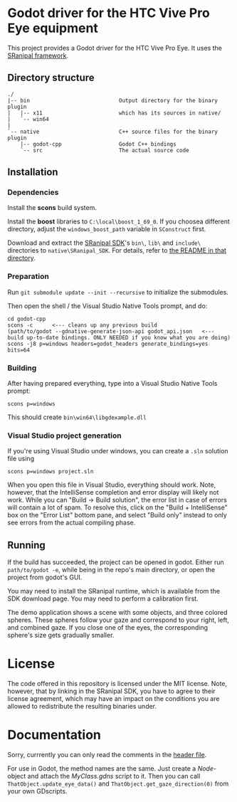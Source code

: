 # Godot driver for the HTC Vive Pro Eye equipment

This project provides a Godot driver for the HTC Vive Pro Eye. It uses the
[SRanipal framework](https://developer.vive.com/resources/knowledgebase/vive-sranipal-sdk/).


## Directory structure

```
./
|-- bin                            Output directory for the binary plugin
|   |-- x11                        which has its sources in native/
|   `-- win64
|
`-- native                         C++ source files for the binary plugin
    |-- godot-cpp                  Godot C++ bindings
    `-- src                        The actual source code
```

## Installation

### Dependencies

Install the **scons** build system.

Install the **boost** libraries to `C:\local\boost_1_69_0`. If you choosea
different directory, adjust the `windows_boost_path` variable in `SConstruct`
first.

Download and extract the
[SRanipal SDK](https://developer.vive.com/resources/knowledgebase/vive-sranipal-sdk/)'s
`bin\`, `lib\` and `include\` directories to `native\SRanipal_SDK`. For details, refer
to [the README in that directory](native/SRanipal_SDK/README.txt).

### Preparation

Run `git submodule update --init --recursive` to initialize the submodules.

Then open the shell / the Visual Studio Native Tools prompt, and do:

```
cd godot-cpp
scons -c      <--- cleans up any previous build
(path/to/godot --gdnative-generate-json-api godot_api.json   <--- build up-to-date bindings. ONLY NEEDED if you know what you are doing)
scons -j8 p=windows headers=godot_headers generate_bindings=yes bits=64
```

### Building

After having prepared everything, type into a Visual Studio Native Tools prompt:

```
scons p=windows
```

This should create `bin\win64\libgdexample.dll`

### Visual Studio project generation
If you're using Visual Studio under windows, you can create a `.sln` solution file using

```
scons p=windows project.sln
```

When you open this file in Visual Studio, everything should work. Note, however, that the
IntelliSense completion and error display will likely not work. While you can "Build -> Build
solution", the error list in case of errors will contain a lot of spam. To resolve this,
click on the "Build + IntelliSense" box on the "Error List" bottom pane, and select "Build only"
instead to only see errors from the actual compiling phase.

## Running

If the build has succeeded, the project can be opened in godot. Either run
`path/to/godot -e`, while being in the repo's main directory, or open the
project from godot's GUI.

You may need to install the SRanipal runtime, which is available from the SDK download
page. You may need to perform a calibration first.

The demo application shows a scene with some objects, and three colored spheres.
These spheres follow your gaze and correspond to your right, left, and combined gaze.
If you close one of the eyes, the corresponding sphere's size gets gradually smaller.

# License

The code offered in this repository is licensed under the MIT license. Note, however,
that by linking in the SRanipal SDK, you have to agree to their license agreement,
which may have an impact on the conditions you are allowed to redistribute the resulting
binaries under.

# Documentation

Sorry, currrently you can only read the comments in the [header file](native/src/myclass.h).

For use in Godot, the method names are the same. Just create a _Node_-object and attach
the _MyClass.gdns_ script to it. Then you can call `ThatObject.update_eye_data()` and
`ThatObject.get_gaze_direction(0)` from your own GDscripts.

